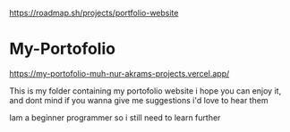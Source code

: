 https://roadmap.sh/projects/portfolio-website
# My-Portofolio
https://my-portofolio-muh-nur-akrams-projects.vercel.app/

This is my folder containing my portofolio website i hope you can enjoy it, and dont mind if you wanna give me suggestions i'd love to hear them

Iam a beginner programmer so i still need to learn further
